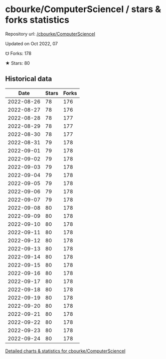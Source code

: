 # cbourke/ComputerScienceI / stars & forks statistics

Repository url: [/cbourke/ComputerScienceI](https://github.com/cbourke/ComputerScienceI)

Updated on Oct 2022, 07

☋ Forks: 178

★ Stars: 80

## Historical data
| Date | Stars | Forks |
|------|-------|-------|
| 2022-08-26 | 78 | 176 | 
| 2022-08-27 | 78 | 176 | 
| 2022-08-28 | 78 | 177 | 
| 2022-08-29 | 78 | 177 | 
| 2022-08-30 | 78 | 177 | 
| 2022-08-31 | 79 | 178 | 
| 2022-09-01 | 79 | 178 | 
| 2022-09-02 | 79 | 178 | 
| 2022-09-03 | 79 | 178 | 
| 2022-09-04 | 79 | 178 | 
| 2022-09-05 | 79 | 178 | 
| 2022-09-06 | 79 | 178 | 
| 2022-09-07 | 79 | 178 | 
| 2022-09-08 | 80 | 178 | 
| 2022-09-09 | 80 | 178 | 
| 2022-09-10 | 80 | 178 | 
| 2022-09-11 | 80 | 178 | 
| 2022-09-12 | 80 | 178 | 
| 2022-09-13 | 80 | 178 | 
| 2022-09-14 | 80 | 178 | 
| 2022-09-15 | 80 | 178 | 
| 2022-09-16 | 80 | 178 | 
| 2022-09-17 | 80 | 178 | 
| 2022-09-18 | 80 | 178 | 
| 2022-09-19 | 80 | 178 | 
| 2022-09-20 | 80 | 178 | 
| 2022-09-21 | 80 | 178 | 
| 2022-09-22 | 80 | 178 | 
| 2022-09-23 | 80 | 178 | 
| 2022-09-24 | 80 | 178 | 


[Detailed charts & statistics for cbourke/ComputerScienceI](https://reviewgithub.com/rep/cbourke/ComputerScienceI)
